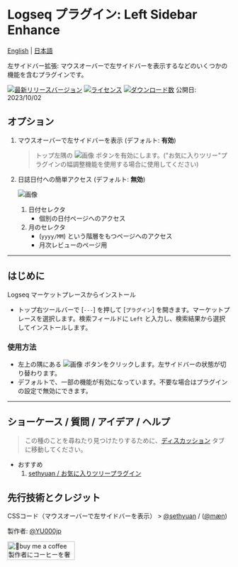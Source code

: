 # Logseq プラグイン: Left Sidebar Enhance 

[English](https://github.com/YU000jp/logseq-plugin-left-sidebar-enhance) | [日本語](https://github.com/YU000jp/logseq-plugin-left-sidebar-enhance/blob/main/readme.ja.md)

左サイドバー拡張: マウスオーバーで左サイドバーを表示するなどのいくつかの機能を含むプラグインです。

[![最新リリースバージョン](https://img.shields.io/github/v/release/YU000jp/logseq-plugin-left-sidebar-enhance)](https://github.com/YU000jp/logseq-plugin-left-sidebar-enhance/releases)
[![ライセンス](https://img.shields.io/github/license/YU000jp/logseq-plugin-left-sidebar-enhance?color=blue)](https://github.com/YU000jp/logseq-plugin-left-sidebar-enhance/LICENSE)
[![ダウンロード数](https://img.shields.io/github/downloads/YU000jp/logseq-plugin-left-sidebar-enhance/total.svg)](https://github.com/YU000jp/logseq-plugin-left-sidebar-enhance/releases)
公開日: 2023/10/02

## オプション

1. マウスオーバーで左サイドバーを表示 (デフォルト: **有効**)
   > トップ左隅の ![画像](https://github.com/YU000jp/logseq-plugin-left-sidebar-enhance/assets/111847207/8e3efccf-27e9-4332-b431-9765a69463a9) ボタンを有効にします。("お気に入りツリー"プラグインの幅調整機能を使用する場合に使用してください)

1. 日誌日付への簡単アクセス (デフォルト: **無効**)

   ![画像](https://github.com/YU000jp/logseq-plugin-left-sidebar-enhance/assets/111847207/ec42967a-4c66-4d02-9765-782772dbb18e)

   1. 日付セレクタ
      - 個別の日付ページへのアクセス
   1. 月のセレクタ
      -  (`yyyy/MM`) という階層をもつページへのアクセス
      - 月次レビューのページ用

---

## はじめに

Logseq マーケットプレースからインストール

- トップ右ツールバーで [`---`] を押して [`プラグイン`] を開きます。マーケットプレースを選択します。検索フィールドに `Left` と入力し、検索結果から選択してインストールします。

### 使用方法

- 左上の隅にある ![画像](https://github.com/YU000jp/logseq-plugin-left-sidebar-enhance/assets/111847207/8e3efccf-27e9-4332-b431-9765a69463a9) ボタンをクリックします。左サイドバーの状態が切り替わります。
- デフォルトで、一部の機能が有効になっています。不要な場合はプラグインの設定で無効にできます。

---

## ショーケース / 質問 / アイデア / ヘルプ

> この種のことを尋ねたり見つけたりするために、[ディスカッション](https://github.com/YU000jp/logseq-plugin-left-sidebar-enhance/discussions) タブに移動してください。

- おすすめ
   1. [sethyuan / お気に入りツリープラグイン](https://github.com/sethyuan/logseq-plugin-favorite-tree)

## 先行技術とクレジット

CSSコード（マウスオーバーで左サイドバーを表示） > [@sethyuan](https://github.com/YU000jp/logseq-plugin-left-sidebar-enhance/issues/1#issue-1910716211) / ([@mæn](https://discord.com/channels/725182569297215569/775936939638652948/1155251493486727338))

製作者: [@YU000jp](https://github.com/YU000jp)

<a href="https://www.buymeacoffee.com/yu000japan" target="_blank"><img src="https://cdn.buymeacoffee.com/buttons/v2/default-violet.png" alt="🍌buy me a coffee 製作者にコーヒーを奢ってください!" style="height: 42px;width: 152px" ></a>
